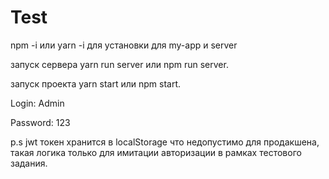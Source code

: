# Test

npm -i или yarn -i для установки для my-app и server

запуск сервера yarn run server или npm run server.

запуск проекта yarn start или npm start.

Login: Admin

Password: 123

p.s jwt токен хранится в localStorage что недопустимо для продакшена, такая логика только для имитации авторизации в рамках тестового задания.

